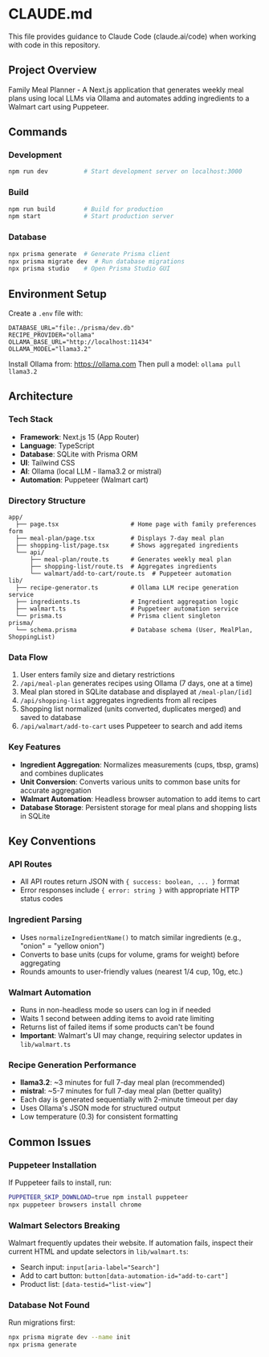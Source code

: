 # CLAUDE.md

This file provides guidance to Claude Code (claude.ai/code) when working with code in this repository.

## Project Overview

Family Meal Planner - A Next.js application that generates weekly meal plans using local LLMs via Ollama and automates adding ingredients to a Walmart cart using Puppeteer.

## Commands

### Development
```bash
npm run dev          # Start development server on localhost:3000
```

### Build
```bash
npm run build        # Build for production
npm start            # Start production server
```

### Database
```bash
npx prisma generate  # Generate Prisma client
npx prisma migrate dev  # Run database migrations
npx prisma studio    # Open Prisma Studio GUI
```

## Environment Setup

Create a `.env` file with:
```
DATABASE_URL="file:./prisma/dev.db"
RECIPE_PROVIDER="ollama"
OLLAMA_BASE_URL="http://localhost:11434"
OLLAMA_MODEL="llama3.2"
```

Install Ollama from: https://ollama.com
Then pull a model: `ollama pull llama3.2`

## Architecture

### Tech Stack
- **Framework**: Next.js 15 (App Router)
- **Language**: TypeScript
- **Database**: SQLite with Prisma ORM
- **UI**: Tailwind CSS
- **AI**: Ollama (local LLM - llama3.2 or mistral)
- **Automation**: Puppeteer (Walmart cart)

### Directory Structure
```
app/
  ├── page.tsx                    # Home page with family preferences form
  ├── meal-plan/page.tsx          # Displays 7-day meal plan
  ├── shopping-list/page.tsx      # Shows aggregated ingredients
  └── api/
      ├── meal-plan/route.ts      # Generates weekly meal plan
      ├── shopping-list/route.ts  # Aggregates ingredients
      └── walmart/add-to-cart/route.ts  # Puppeteer automation
lib/
  ├── recipe-generator.ts         # Ollama LLM recipe generation service
  ├── ingredients.ts              # Ingredient aggregation logic
  ├── walmart.ts                  # Puppeteer automation service
  └── prisma.ts                   # Prisma client singleton
prisma/
  └── schema.prisma               # Database schema (User, MealPlan, ShoppingList)
```

### Data Flow
1. User enters family size and dietary restrictions
2. `/api/meal-plan` generates recipes using Ollama (7 days, one at a time)
3. Meal plan stored in SQLite database and displayed at `/meal-plan/[id]`
4. `/api/shopping-list` aggregates ingredients from all recipes
5. Shopping list normalized (units converted, duplicates merged) and saved to database
6. `/api/walmart/add-to-cart` uses Puppeteer to search and add items

### Key Features
- **Ingredient Aggregation**: Normalizes measurements (cups, tbsp, grams) and combines duplicates
- **Unit Conversion**: Converts various units to common base units for accurate aggregation
- **Walmart Automation**: Headless browser automation to add items to cart
- **Database Storage**: Persistent storage for meal plans and shopping lists in SQLite

## Key Conventions

### API Routes
- All API routes return JSON with `{ success: boolean, ... }` format
- Error responses include `{ error: string }` with appropriate HTTP status codes

### Ingredient Parsing
- Uses `normalizeIngredientName()` to match similar ingredients (e.g., "onion" = "yellow onion")
- Converts to base units (cups for volume, grams for weight) before aggregating
- Rounds amounts to user-friendly values (nearest 1/4 cup, 10g, etc.)

### Walmart Automation
- Runs in non-headless mode so users can log in if needed
- Waits 1 second between adding items to avoid rate limiting
- Returns list of failed items if some products can't be found
- **Important**: Walmart's UI may change, requiring selector updates in `lib/walmart.ts`

### Recipe Generation Performance
- **llama3.2**: ~3 minutes for full 7-day meal plan (recommended)
- **mistral**: ~5-7 minutes for full 7-day meal plan (better quality)
- Each day is generated sequentially with 2-minute timeout per day
- Uses Ollama's JSON mode for structured output
- Low temperature (0.3) for consistent formatting

## Common Issues

### Puppeteer Installation
If Puppeteer fails to install, run:
```bash
PUPPETEER_SKIP_DOWNLOAD=true npm install puppeteer
npx puppeteer browsers install chrome
```

### Walmart Selectors Breaking
Walmart frequently updates their website. If automation fails, inspect their current HTML and update selectors in `lib/walmart.ts`:
- Search input: `input[aria-label="Search"]`
- Add to cart button: `button[data-automation-id="add-to-cart"]`
- Product list: `[data-testid="list-view"]`

### Database Not Found
Run migrations first:
```bash
npx prisma migrate dev --name init
npx prisma generate
```